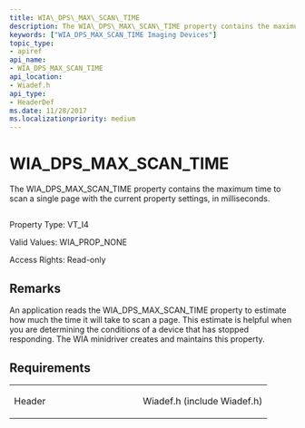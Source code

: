```yaml
---
title: WIA\_DPS\_MAX\_SCAN\_TIME
description: The WIA\_DPS\_MAX\_SCAN\_TIME property contains the maximum time to scan a single page with the current property settings, in milliseconds.
keywords: ["WIA_DPS_MAX_SCAN_TIME Imaging Devices"]
topic_type:
- apiref
api_name:
- WIA_DPS_MAX_SCAN_TIME
api_location:
- Wiadef.h
api_type:
- HeaderDef
ms.date: 11/28/2017
ms.localizationpriority: medium
---
```


# WIA\_DPS\_MAX\_SCAN\_TIME


The WIA\_DPS\_MAX\_SCAN\_TIME property contains the maximum time to scan a single page with the current property settings, in milliseconds.

## <span id="ddk_wia_dps_max_scan_time_si"></span><span id="DDK_WIA_DPS_MAX_SCAN_TIME_SI"></span>


Property Type: VT\_I4

Valid Values: WIA\_PROP\_NONE

Access Rights: Read-only

Remarks
-------

An application reads the WIA\_DPS\_MAX\_SCAN\_TIME property to estimate how much the time it will take to scan a page. This estimate is helpful when you are determining the conditions of a device that has stopped responding. The WIA minidriver creates and maintains this property.

Requirements
------------

<table>
<colgroup>
<col width="50%" />
<col width="50%" />
</colgroup>
<tbody>
<tr class="odd">
<td><p>Header</p></td>
<td>Wiadef.h (include Wiadef.h)</td>
</tr>
</tbody>
</table>

 

 





